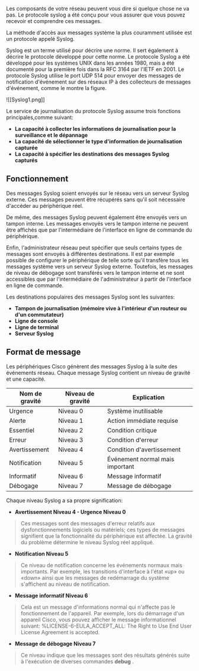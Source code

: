 Les composants de votre réseau peuvent vous dire si quelque chose ne va pas. Le protocole syslog a été conçu pour vous assurer que vous pouvez recevoir et comprendre ces messages.

La méthode d'accès aux messages système la plus couramment utilisée est un protocole appelé Syslog.

Syslog est un terme utilisé pour décrire une norme. Il sert également à décrire le protocole développé pour cette norme. Le protocole Syslog a été développé pour les systèmes UNIX dans les années 1980, mais a été documenté pour la première fois dans la RFC 3164 par l'IETF en 2001. Le protocole Syslog utilise le port UDP 514 pour envoyer des messages de notification d'événement sur des réseaux IP à des collecteurs de messages d'événement, comme le montre la figure.

![[Syslog1.png]]

Le service de journalisation du protocole Syslog assume trois fonctions principales,comme suivant:

- **La capacité à collecter les informations de journalisation pour la surveillance et le dépannage**
- **La capacité de sélectionner le type d'information de journalisation capturée**
- **La capacité à spécifier les destinations des messages Syslog capturés**


## Fonctionnement

Des messages Syslog soient envoyés sur le réseau vers un serveur Syslog externe. Ces messages peuvent être récupérés sans qu'il soit nécessaire d'accéder au périphérique réel.

De même, des messages Syslog peuvent également être envoyés vers un tampon interne. Les messages envoyés vers le tampon interne ne peuvent être affichés que par l'intermédiaire de l'interface en ligne de commande du périphérique.

Enfin, l'administrateur réseau peut spécifier que seuls certains types de messages sont envoyés à différentes destinations. Il est par exemple possible de configurer le périphérique de telle sorte qu'il transfère tous les messages système vers un serveur Syslog externe. Toutefois, les messages de niveau de débogage sont transférés vers le tampon interne et ne sont accessibles que par l'intermédiaire de l'administrateur à partir de l'interface en ligne de commande.

Les destinations populaires des messages Syslog sont les suivantes:

- **Tampon de journalisation (mémoire vive à l'intérieur d'un routeur ou d'un commutateur)**
- **Ligne de console**
- **Ligne de terminal**
- **Serveur Syslog**


## Format de message

Les périphériques Cisco génèrent des messages Syslog à la suite des événements réseau. Chaque message Syslog contient un niveau de gravité et une capacité.

| **Nom de gravité** | **Niveau de gravité** | **Explication**                 |
| ------------------ | --------------------- | ------------------------------- |
| Urgence            | Niveau 0              | Système inutilisable            |
| Alerte             | Niveau 1              | Action immédiate requise        |
| Essentiel          | Niveau 2              | Condition critique              |
| Erreur             | Niveau 3              | Condition d'erreur              |
| Avertissement      | Niveau 4              | Condition d'avertissement       |
| Notification       | Niveau 5              | Événement normal mais important |
| Informatif         | Niveau 6              | Message informatif              |
| Débogage           | Niveau 7              | Message de débogage             |

Chaque niveau Syslog a sa propre signification:

- **Avertissement Niveau 4 - Urgence Niveau 0**
>Ces messages sont des messages d'erreur relatifs aux dysfonctionnements logiciels ou matériels; ces types de messages signifient que la fonctionnalité du périphérique est affectée. La gravité du problème détermine le niveau Syslog réel appliqué.

- **Notification Niveau 5**
>Ce niveau de notification concerne les événements normaux mais importants. Par exemple, les transitions d'interface à l'état «up» ou «down» ainsi que les messages de redémarrage du système s'affichent au niveau de notification.

- **Message informatif Niveau 6** 
>Cela est un message d'informations normal qui n'affecte pas le fonctionnement de l'appareil. Par exemple, lors du démarrage d'un appareil Cisco, vous pouvez afficher le message informationnel suivant: %LICENSE-6-EULA_ACCEPT_ALL: The Right to Use End User License Agreement is accepted.

- **Message de débogage Niveau 7** 
>Ce niveau indique que les messages sont des résultats générés suite à l'exécution de diverses commandes **debug** .









